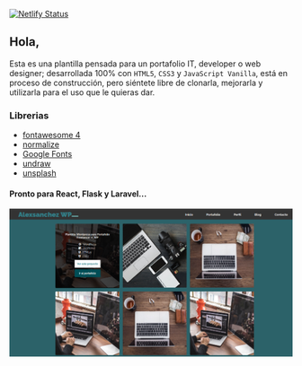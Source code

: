 [![Netlify Status](https://api.netlify.com/api/v1/badges/b34fca95-54d6-4981-89e2-76e4b835f301/deploy-status)](https://app.netlify.com/sites/alexsanchez-wp/deploys)

## Hola,

Esta es una plantilla pensada para un portafolio IT, developer o web designer; desarrollada 100% con `HTML5`, `CSS3` y `JavaScript Vanilla`, está en proceso de construcción, pero siéntete libre de clonarla, mejorarla y utilizarla para el uso que le quieras dar.


### Librerias 


 - [fontawesome 4](https://fontawesome.com/)
 - [normalize](https://necolas.github.io/normalize.css/)
 - [Google Fonts](https://fonts.google.com/)
 - [undraw](https://undraw.co)
 - [unsplash](https://unsplash.com/)


 #### Pronto para React, Flask y Laravel... 


 ![img](assets/img/screenshot.png)
